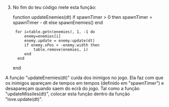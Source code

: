 
3. No fim do teu código mete esta função:

    function updateEnemies(dt)
        if spawnTimer > 0 then
            spawnTimer = spawnTimer - dt
        else
            spawnEnemies()
        end
  
        for i=table.getn(enemies), 1, -1 do
            enemy=enemies[i]
            enemy.update = enemy:update(dt)
            if enemy.xPos < -enemy.width then
                table.remove(enemies, i)
            end
         end
    end

A função "updateEnemies(dt)" cuida dos inimigos no jogo. Ela faz com que os inimigos apareçam de tempos em tempos (definido em "spawnTimer") e desapareçam quando saem do ecrã do jogo. 
Tal como a função "updateMissiles(dt)", colocar esta função dentro da função "love.update(dt)".

